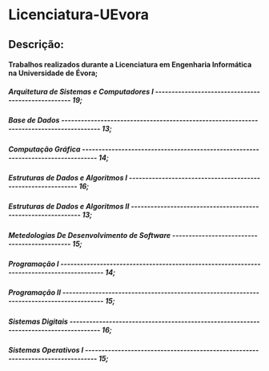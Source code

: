 # Licenciatura-UEvora

## Descrição:

#### Trabalhos realizados durante a Licenciatura em Engenharia Informática na Universidade de Évora;
##### Arquitetura de Sistemas e Computadores I --------------------------------------------------- 19;
##### Base de Dados ---------------------------------------------------------------------------------------- 13;
##### Computação Gráfica ---------------------------------------------------------------------------------  14;
##### Estruturas de Dados e Algoritmos I ------------------------------------------------------------- 16;
##### Estruturas de Dados e Algoritmos II ------------------------------------------------------------- 13;
##### Metedologias De Desenvolvimento de Software --------------------------------------------- 15;
##### Programação I ------------------------------------------------------------------------------------------ 14;
##### Programação II ----------------------------------------------------------------------------------------- 15;
##### Sistemas Digitais -------------------------------------------------------------------------------------- 16;
##### Sistemas Operativos I -------------------------------------------------------------------------------- 15;
